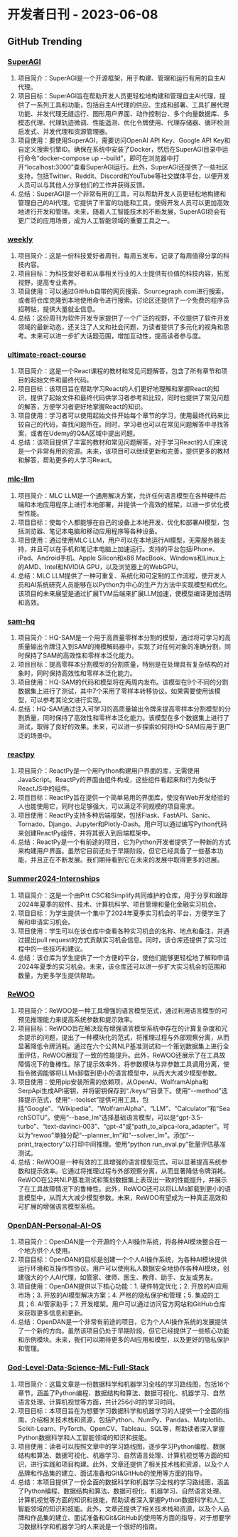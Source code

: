 # 开发者日刊 - 2023-06-08

## GitHub Trending

### [SuperAGI](https://github.com/TransformerOptimus/SuperAGI)

1. 项目简介：SuperAGI是一个开源框架，用于构建、管理和运行有用的自主AI代理。
2. 项目目标：SuperAGI旨在帮助开发人员更轻松地构建和管理自主AI代理，提供了一系列工具和功能，包括自主AI代理的供应、生成和部署、工具扩展代理功能、并发代理无缝运行、图形用户界面、动作控制台、多个向量数据库、多模态代理、代理轨迹微调、性能遥测、优化令牌使用、代理存储器、循环检测启发式、并发代理和资源管理器。
3. 项目使用：要使用SuperAGI，需要访问OpenAI API Key、Google API Key和自定义搜索引擎ID。确保在系统中安装了Docker，然后在SuperAGI目录中运行命令“docker-compose up --build”，即可在浏览器中打开“localhost:3000”查看SuperAGI运行。此外，SuperAGI还提供了一些社区支持，包括Twitter、Reddit、Discord和YouTube等社交媒体平台，以便开发人员可以与其他人分享他们的工作并获得反馈。
4. 总结：SuperAGI是一个非常有用的工具，可以帮助开发人员更轻松地构建和管理自己的AI代理。它提供了丰富的功能和工具，使得开发人员可以更加高效地进行开发和管理。未来，随着人工智能技术的不断发展，SuperAGI将会有更广泛的应用场景，成为人工智能领域的重要工具之一。

### [weekly](https://github.com/ruanyf/weekly)

1. 项目简介：这是一份科技爱好者周刊，每周五发布，记录了每周值得分享的科技内容。
2. 项目目标：为科技爱好者和从事相关行业的人士提供有价值的科技内容，拓宽视野，提高专业素养。
3. 项目使用：可以通过GitHub自带的网页搜索、Sourcegraph.com进行搜索，或者将仓库克隆到本地使用命令进行搜索。讨论区还提供了一个免费的程序员招聘帖，提供大量就业信息。
4. 总结：这份周刊为软件开发专家提供了一个广泛的视野，不仅提供了软件开发领域的最新动态，还关注了人文和社会问题，为读者提供了多元化的视角和思考。未来可以进一步扩大话题范围，增加互动性，提高读者参与度。

### [ultimate-react-course](https://github.com/jonasschmedtmann/ultimate-react-course)

1. 项目简介：这是一个React课程的教材和常见问题解答，包含了所有章节和项目的起始文件和最终代码。
2. 项目目标：该项目旨在帮助学习React的人们更好地理解和掌握React的知识，提供了起始文件和最终代码供学习者参考和比较，同时也提供了常见问题的解答，方便学习者更好地掌握React的知识。
3. 项目使用：学习者可以使用起始文件开始每个章节的学习，使用最终代码来比较自己的代码，查找问题所在。同时，学习者也可以在常见问题解答中寻找答案，或者在Udemy的Q&A区域中提出问题。
4. 总结：该项目提供了丰富的教材和常见问题解答，对于学习React的人们来说是一个非常有用的资源。未来，该项目可以继续更新和完善，提供更多的教材和解答，帮助更多的人学习React。

### [mlc-llm](https://github.com/mlc-ai/mlc-llm)

1. 项目简介：MLC LLM是一个通用解决方案，允许任何语言模型在各种硬件后端和本地应用程序上进行本地部署，并提供一个高效的框架，以进一步优化模型性能。
2. 项目目标：使每个人都能够在自己的设备上本地开发、优化和部署AI模型，包括浏览器、笔记本电脑和移动应用程序等各种设备。
3. 项目使用：通过使用MLC LLM，用户可以在本地运行AI模型，无需服务器支持，并且可以在手机和笔记本电脑上加速运行。支持的平台包括iPhone、iPad、Android手机、Apple Silicon和x86 MacBook、Windows和Linux上的AMD、Intel和NVIDIA GPU，以及浏览器上的WebGPU。
4. 总结：MLC LLM提供了一种可重复、系统化和可定制的工作流程，使开发人员和AI系统研究人员能够在以Python为中心的生产力方法中实现模型和优化。该项目的未来展望是通过扩展TVM后端来扩展LLM加速，使模型编译更加透明和高效。

### [sam-hq](https://github.com/SysCV/sam-hq)

1. 项目简介：HQ-SAM是一个用于高质量零样本分割的模型，通过将可学习的高质量输出令牌注入到SAM的掩模解码器中，实现了对任何对象的准确分割，同时保持了SAM的高效性和零样本泛化能力。
2. 项目目标：提高零样本分割模型的分割质量，特别是在处理具有复杂结构的对象时，同时保持高效性和零样本泛化能力。
3. 项目使用：HQ-SAM的代码和模型将在两周内发布。该模型在9个不同的分割数据集上进行了测试，其中7个采用了零样本转移协议。如果需要使用该模型，可以参考其论文进行实现。
4. 总结：HQ-SAM通过注入可学习的高质量输出令牌来提高零样本分割模型的分割质量，同时保持了高效性和零样本泛化能力。该模型在多个数据集上进行了测试，取得了良好的效果。未来，可以进一步探索如何将HQ-SAM应用于更广泛的场景中。

### [reactpy](https://github.com/reactive-python/reactpy)

1. 项目简介：ReactPy是一个用Python构建用户界面的库，无需使用JavaScript。ReactPy的界面由组件构成，这些组件看起来和行为类似于ReactJS中的组件。
2. 项目目标：ReactPy旨在提供一个简单易用的界面库，使没有Web开发经验的人也能使用它，同时也足够强大，可以满足不同规模的项目需求。
3. 项目使用：ReactPy支持多种后端框架，包括Flask、FastAPI、Sanic、Tornado、Django、Jupyter和Plotly-Dash。用户可以通过编写Python代码来创建ReactPy组件，并将其嵌入到后端框架中。
4. 总结：ReactPy是一个有前途的项目，它为Python开发者提供了一种新的方式来构建用户界面。虽然它目前还处于早期阶段，但它已经具备了一些基本功能，并且正在不断发展。我们期待看到它在未来的发展中取得更多的进展。

### [Summer2024-Internships](https://github.com/pittcsc/Summer2024-Internships)

1. 项目简介：这是一个由Pitt CSC和Simplify共同维护的仓库，用于分享和跟踪2024年夏季的软件、技术、计算机科学、项目管理和量化金融实习机会。
2. 项目目标：为学生提供一个集中了2024年夏季实习机会的平台，方便学生了解和申请实习机会。
3. 项目使用：学生可以在该仓库中查看各种实习机会的名称、地点和备注，并通过提出pull request的方式贡献实习机会信息。同时，该仓库还提供了实习过程中的一些技巧和建议。
4. 总结：该仓库为学生提供了一个方便的平台，使他们能够更轻松地了解和申请2024年夏季的实习机会。未来，该仓库还可以进一步扩大实习机会的范围和数量，为更多学生提供帮助。

### [ReWOO](https://github.com/billxbf/ReWOO)

1. 项目简介：ReWOO是一种工具增强的语言模型范式，通过利用语言模型的可预见推理能力来提高系统参数和提示效率。
2. 项目目标：ReWOO旨在解决现有增强语言模型系统中存在的计算复杂度和冗余提示的问题，提出了一种模块化的范式，将推理过程与外部观察分离，从而显著降低令牌消耗。通过在六个公共NLP基准测试和一个策划数据集上进行全面评估，ReWOO展现了一致的性能提升。此外，ReWOO还展示了在工具故障情况下的鲁棒性。除了提示效率外，将参数模块与非参数工具调用分离，使指令微调能够将LLMs卸载到更小的语言模型中，从而大大减少模型参数。
3. 项目使用：使用pip安装所需的依赖项，从OpenAI、WolframAlpha和SerpApi生成API密钥，并将密钥保存到“./keys/”目录下。使用“--method”选择提示范式，使用“--toolset”提供可用工具，包括“Google”、“Wikipedia”、“WolframAlpha”、“LLM”、“Calculator”和“SearchSOTU”。使用“--base_lm”选择基础语言模型，可以是“gpt-3.5-turbo”、“text-davinci-003”、“gpt-4”或“path_to_alpca-lora_adapter”。可以为“rewoo”单独分配“--planner_lm”和“--solver_lm”。添加“--print_trajectory”以打印中间推理。使用“python run_eval.py”批量评估基准测试。
4. 总结：ReWOO是一种有效的工具增强的语言模型范式，可以显著提高系统参数和提示效率。它通过将推理过程与外部观察分离，从而显著降低令牌消耗。ReWOO在公共NLP基准测试和策划数据集上表现出一致的性能提升，并展示了在工具故障情况下的鲁棒性。此外，ReWOO还可以将LLMs卸载到更小的语言模型中，从而大大减少模型参数。未来，ReWOO有望成为一种真正高效和可扩展的增强语言模型系统。

### [OpenDAN-Personal-AI-OS](https://github.com/fiatrete/OpenDAN-Personal-AI-OS)

1. 项目简介：OpenDAN是一个开源的个人AI操作系统，将各种AI模块整合在一个地方供个人使用。
2. 项目目标：OpenDAN的目标是创建一个个人AI操作系统，为各种AI模块提供运行环境和互操作性协议。用户可以使用私人数据安全地协作各种AI模块，创建强大的个人AI代理，如管家、律师、医生、教师、助手、女友或男友。
3. 项目使用：OpenDAN提供以下核心功能：1. 硬件特定优化；2. 开放的AI应用市场；3. 开放的AI模型解决方案；4. 严格的隐私保护和管理；5. 集成的工具；6. AI管家助手；7. 开发框架。用户可以通过访问官方网站和GitHub仓库来获取更多信息和更新。
4. 总结：OpenDAN是一个非常有前途的项目，它为个人AI操作系统的发展提供了一个新的方向。虽然该项目仍处于早期阶段，但它已经提供了一些核心功能和示例模块。未来，我们可以期待更多的AI应用和模型，以及更好的隐私保护和管理。

### [God-Level-Data-Science-ML-Full-Stack](https://github.com/fiatrete/OpenDAN-Personal-AI-OS)

1. 项目简介：这篇文章是一份数据科学和机器学习全栈的学习路线图，包括16个章节，涵盖了Python编程、数据结构和算法、数据可视化、机器学习、自然语言处理、计算机视觉等方面，共计256小时的学习时间。
2. 项目目标：本项目旨在为想要学习数据科学和机器学习的人提供一个全面的指南，介绍相关技术栈和资源，包括Python、NumPy、Pandas、Matplotlib、Scikit-Learn、PyTorch、OpenCV、Tableau、SQL等，帮助读者深入掌握Python数据科学和人工智能领域的知识和技能。
3. 项目使用：读者可以按照文章中的学习路线图，逐步学习Python编程、数据结构和算法、数据可视化、机器学习、自然语言处理、计算机视觉等方面的知识，进行实践和项目构建。此外，文章还提供了相关技术栈和资源，以及个人品牌和作品集的建立、面试准备和Git&GitHub的使用等方面的指导。
4. 总结：本项目提供了一份全面的数据科学和机器学习全栈的学习路线图，涵盖了Python编程、数据结构和算法、数据可视化、机器学习、自然语言处理、计算机视觉等方面的知识和技能，帮助读者深入掌握Python数据科学和人工智能领域的知识和技能。此外，文章还提供了相关技术栈和资源，以及个人品牌和作品集的建立、面试准备和Git&GitHub的使用等方面的指导，对于想要学习数据科学和机器学习的人来说是一个很好的指南。
